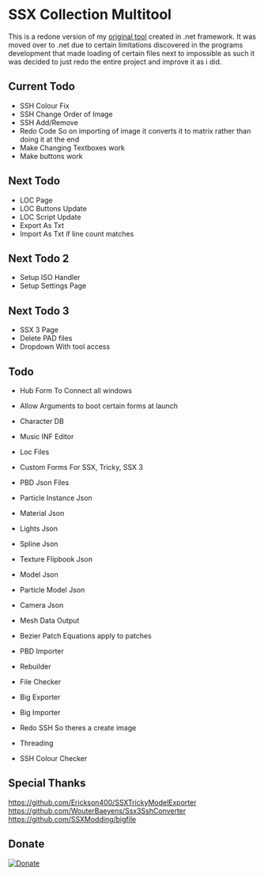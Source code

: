 # SSX Collection Multitool
 
This is a redone version of my [original tool](https://github.com/GlitcherOG/SSX-PS2-Collection-Modder) created in .net framework. It was moved over to .net due to certain limitations discovered in the programs development that made loading of certain files next to impossible as such it was decided to just redo the entire project and improve it as i did.

## Current Todo
- SSH Colour Fix
- SSH Change Order of Image
- SSH Add/Remove
- Redo Code So on importing of image it converts it to matrix rather than doing it at the end
- Make Changing Textboxes work
- Make buttons work

## Next Todo
- LOC Page
- LOC Buttons Update
- LOC Script Update
- Export As Txt
- Import As Txt if line count matches

## Next Todo 2
- Setup ISO Handler
- Setup Settings Page

## Next Todo 3
- SSX 3 Page
- Delete PAD files
- Dropdown With tool access

## Todo
- Hub Form To Connect all windows
- Allow Arguments to boot certain forms at launch
- Character DB
- Music INF Editor
- Loc Files
- Custom Forms For SSX, Tricky, SSX 3

- PBD Json Files
 - Particle Instance Json
 - Material Json
 - Lights Json
 - Spline Json
 - Texture Flipbook Json
 - Model Json
 - Particle Model Json
 - Camera Json
 - Mesh Data Output
 
- Bezier Patch Equations apply to patches

- PBD Importer
- Rebuilder
- File Checker
- Big Exporter
- Big Importer
- Redo SSH So theres a create image
- Threading
- SSH Colour Checker


 ## Special Thanks
https://github.com/Erickson400/SSXTrickyModelExporter <br>
https://github.com/WouterBaeyens/Ssx3SshConverter <br>
https://github.com/SSXModding/bigfile <br>

## Donate
[![Donate](https://www.paypalobjects.com/en_AU/i/btn/btn_donateCC_LG.gif)](https://www.paypal.com/donate/?business=VT6TG8KKZM98E&no_recurring=0&currency_code=AUD)